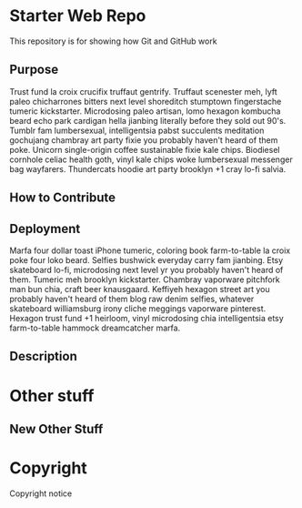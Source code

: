 # Starter Web Repo

This repository is for showing how Git and GitHub work

## Purpose

Trust fund la croix crucifix truffaut gentrify. Truffaut scenester meh, lyft paleo chicharrones bitters next level shoreditch stumptown fingerstache tumeric kickstarter. Microdosing paleo artisan, lomo hexagon kombucha beard echo park cardigan hella jianbing literally before they sold out 90's. Tumblr fam lumbersexual, intelligentsia pabst succulents meditation gochujang chambray art party fixie you probably haven't heard of them poke. Unicorn single-origin coffee sustainable fixie kale chips. Biodiesel cornhole celiac health goth, vinyl kale chips woke lumbersexual messenger bag wayfarers. Thundercats hoodie art party brooklyn +1 cray lo-fi salvia.

## How to Contribute

## Deployment

Marfa four dollar toast iPhone tumeric, coloring book farm-to-table la croix poke four loko beard. Selfies bushwick everyday carry fam jianbing. Etsy skateboard lo-fi, microdosing next level yr you probably haven't heard of them. Tumeric meh brooklyn kickstarter. Chambray vaporware pitchfork man bun chia, craft beer knausgaard. Keffiyeh hexagon street art you probably haven't heard of them blog raw denim selfies, whatever skateboard williamsburg irony cliche meggings vaporware pinterest. Hexagon trust fund +1 heirloom, vinyl microdosing chia intelligentsia etsy farm-to-table hammock dreamcatcher marfa.

## Description

# Other stuff

## New Other Stuff

# Copyright

Copyright notice